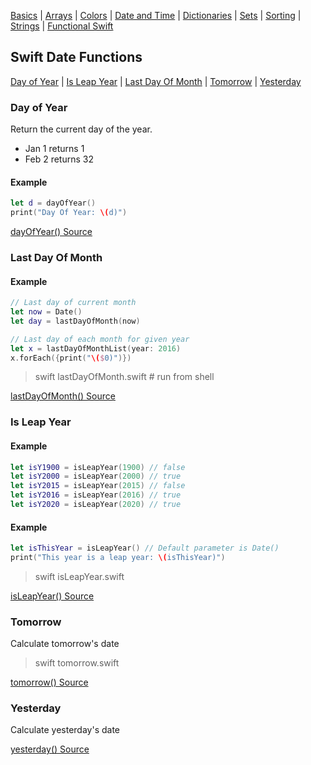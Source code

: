 [Basics](../README.md) | [Arrays](../array.md) | [Colors](../color.md) | [Date and Time](README.md) | [Dictionaries](../dictionary.md) | [Sets](../sets.md) | [Sorting](../sorting.md) | [Strings](../strings.md) | [Functional Swift](../functional.md)

## Swift Date Functions


[Day of Year](#day-of-Year) | [Is Leap Year](#is-Leap-Year) | [Last Day Of Month](#last-Day-Of-Month) | [Tomorrow](#tomorrow) | [Yesterday](#yesterday)

### Day of Year
Return the current day of the year.

- Jan 1 returns 1
- Feb 2 returns 32

#### Example
```swift
let d = dayOfYear()
print("Day Of Year: \(d)")
```

[dayOfYear() Source](dayOfYear.swift)

### Last Day Of Month

#### Example
```swift
// Last day of current month
let now = Date()
let day = lastDayOfMonth(now)
```

```swift
// Last day of each month for given year
let x = lastDayOfMonthList(year: 2016)
x.forEach({print("\($0)")})
```

> swift lastDayOfMonth.swift # run from shell

[lastDayOfMonth() Source](lastDayOfMonth.swift)

### Is Leap Year

#### Example

```swift
let isY1900 = isLeapYear(1900) // false
let isY2000 = isLeapYear(2000) // true
let isY2015 = isLeapYear(2015) // false
let isY2016 = isLeapYear(2016) // true
let isY2020 = isLeapYear(2020) // true
```
#### Example
```swift
let isThisYear = isLeapYear() // Default parameter is Date()
print("This year is a leap year: \(isThisYear)")
```

> swift isLeapYear.swift

[isLeapYear() Source](isLeapYear.swift)

### Tomorrow
Calculate tomorrow's date

> swift tomorrow.swift

[tomorrow() Source](tomorrow.swift)

### Yesterday
Calculate yesterday's date

[yesterday() Source](yesterday.swift)

